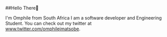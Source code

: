 ##Hello There👋

I'm Omphile from South Africa I am a software developer and Engineering Student.
You can check out my twitter at www.twitter.com/omphilejmatsobe. 
